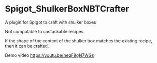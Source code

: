 # Spigot_ShulkerBoxNBTCrafter
A plugin for Spigot to craft with shulker boxes


Not compatable to unstackable recipes.

If the shape of the content of the shulker box matches the existing recipe, then it can be crafted.

Demo video
https://youtu.be/neqF9gN7WGs
